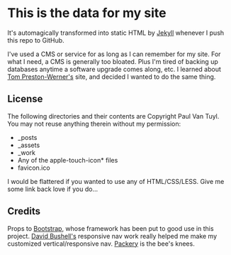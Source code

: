 # This is the data for my site

It's automagically transformed into static HTML by [Jekyll](http://jekyllrb.com/ "Jekyll") whenever I push this repo to GitHub.

I've used a CMS or service for as long as I can remember for my site. For what I need, a CMS is generally too bloated. Plus I'm tired of backing up databases anytime a software upgrade comes along, etc. I learned about [Tom Preston-Werner's](http://tom.preston-werner.com/ "Tom Preston-Werner") site, and decided I wanted to do the same thing.

## License

The following directories and their contents are Copyright Paul Van Tuyl. You may not reuse anything therein without my permission:

- _posts
- _assets
- _work
- Any of the apple-touch-icon* files
- favicon.ico

I would be flattered if you wanted to use any of HTML/CSS/LESS. Give me some link back love if you do...

## Credits

Props to [Bootstrap](https://github.com/twbs/bootstrap "Bootstrap"), whose framework has been put to good use in this project. [David Bushell's](https://github.com/dbushell/Responsive-Off-Canvas-Menu "Responsive Nav") responsive nav work really helped me make my customized vertical/responsive nav. [Packery](https://github.com/metafizzy/packery "Packery") is the bee's knees. 